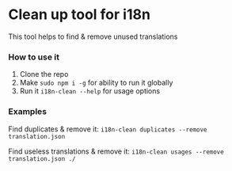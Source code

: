 # Clean up tool for i18n
This tool helps to find & remove unused translations

### How to use it
1. Clone the repo
2. Make `sudo npm i -g` for ability to run it globally
3. Run it `i18n-clean --help` for usage options

### Examples
Find duplicates & remove it: `i18n-clean duplicates --remove translation.json`

Find useless translations & remove it: `i18n-clean usages --remove translation.json ./`
